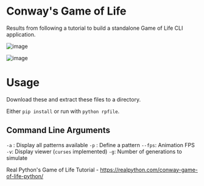 # Conway's Game of Life

Results from following a tutorial to build a standalone Game of Life CLI application.

![image](https://github.com/smandhai/rplife_gol_tutorial/assets/42643338/7d7162d9-8edb-4f69-99dc-73750c280e77)

![image](https://github.com/smandhai/rplife_gol_tutorial/assets/42643338/cebc214a-e15c-4175-bcf2-43d9b68b52ea)

# Usage

Download these and extract these files to a directory.

Either ```pip install``` or run with `python rpfile`.

## Command Line Arguments

`-a` : Display all patterns available
`-p` : Define a pattern
`--fps`: Animation FPS
`-v`: Display viewer (`curses` implemented)
`-g`: Number of generations to simulate

Real Python's Game of Life Tutorial - https://realpython.com/conway-game-of-life-python/


